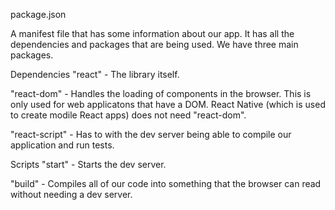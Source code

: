 package.json

A manifest file that has some information about our app. It has all the 
dependencies and packages that are being used. We have three main packages. 

Dependencies
  "react" - The library itself.

  "react-dom" - Handles the loading of components in the browser. This is only 
  used for web applicatons that have a DOM. React Native (which is used to create 
  modile React apps) does not need "react-dom". 

  "react-script" - Has to with the dev server being able to compile our 
  application and run tests. 

Scripts
  "start" - Starts the dev server.

  "build" - Compiles all of our code into something that the browser can read 
  without needing a dev server. 